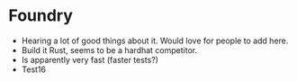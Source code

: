 # Foundry

- Hearing a lot of good things about it. Would love for people to add here.
- Build it Rust, seems to be a hardhat competitor.
- Is apparently very fast (faster tests?)
- Test16
